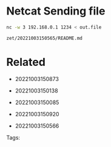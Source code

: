 # Netcat Sending file
```bash
nc -w 3 192.168.0.1 1234 < out.file
```

` zet/20221003150565/README.md `

# Related

- 20221003150873

- 20221003150138

- 20221003150085

- 20221003150920

- 20221003150566


Tags:

    
